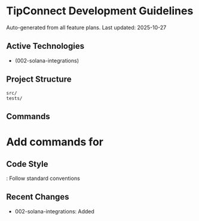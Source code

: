 # TipConnect Development Guidelines

Auto-generated from all feature plans. Last updated: 2025-10-27

## Active Technologies

- (002-solana-integrations)

## Project Structure

```text
src/
tests/
```

## Commands

# Add commands for 

## Code Style

: Follow standard conventions

## Recent Changes

- 002-solana-integrations: Added

<!-- MANUAL ADDITIONS START -->
<!-- MANUAL ADDITIONS END -->
